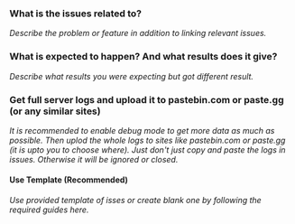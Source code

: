 ### What is the issues related to?
_Describe the problem or feature in addition to linking relevant issues._

### What is expected to happen? And what results does it give?
_Describe what results you were expecting but got different result._

### Get full server logs and upload it to pastebin.com or paste.gg (or any similar sites)
_It is recommended to enable debug mode to get more data as much as possible. Then uplod the whole logs to sites like pastebin.com or paste.gg (it is upto you to choose where). Just don't just copy and paste the logs in issues.
Otherwise it will be ignored or closed._

#### Use Template (Recommended)
_Use provided template of isses or create blank one by following the required guides here._